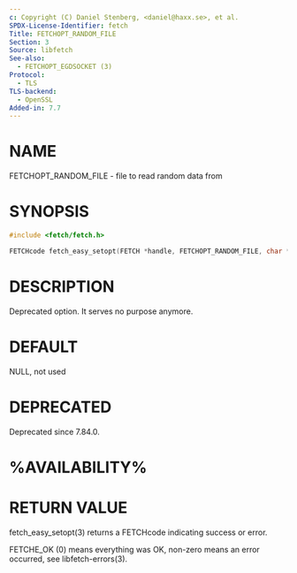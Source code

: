 ```yaml
---
c: Copyright (C) Daniel Stenberg, <daniel@haxx.se>, et al.
SPDX-License-Identifier: fetch
Title: FETCHOPT_RANDOM_FILE
Section: 3
Source: libfetch
See-also:
  - FETCHOPT_EGDSOCKET (3)
Protocol:
  - TLS
TLS-backend:
  - OpenSSL
Added-in: 7.7
---
```


# NAME

FETCHOPT_RANDOM_FILE - file to read random data from

# SYNOPSIS

~~~c
#include <fetch/fetch.h>

FETCHcode fetch_easy_setopt(FETCH *handle, FETCHOPT_RANDOM_FILE, char *path);
~~~

# DESCRIPTION

Deprecated option. It serves no purpose anymore.

# DEFAULT

NULL, not used

# DEPRECATED

Deprecated since 7.84.0.

# %AVAILABILITY%

# RETURN VALUE

fetch_easy_setopt(3) returns a FETCHcode indicating success or error.

FETCHE_OK (0) means everything was OK, non-zero means an error occurred, see
libfetch-errors(3).
